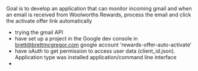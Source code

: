 Goal is to develop an application that can monitor incoming gmail and when an email is received from Woolworths Rewards, process the email and click the activate offer link automatically

- trying the gmail API
- have set up a project in the Google dev console in brett@brettmcgregor.com google account 'rewards-offer-auto-activate'
- have oAuth to get permission to access user data (client_id.json). Application type was installed application/command line interface
-
